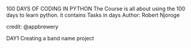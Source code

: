 100 DAYS OF CODING IN PYTHON
The Course is all about using the 100 days to learn python.
it contains Tasks in days
Author: Robert Njoroge

credit: @appbrewery

DAY1
Creating a band name project
